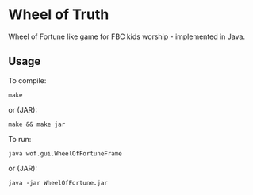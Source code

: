 
# Wheel of Truth

Wheel of Fortune like game for FBC kids worship - implemented in Java.

## Usage

To compile:

    make

or (JAR):

    make && make jar

To run:

    java wof.gui.WheelOfFortuneFrame

or (JAR):

    java -jar WheelOfFortune.jar


